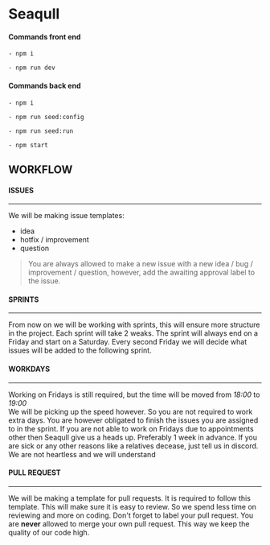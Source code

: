 # Seaqull

#### Commands front end

`- npm i` 

`- npm run dev`
#### Commands back end

`- npm i`

`- npm run seed:config`

`- npm run seed:run`

`- npm start`

## WORKFLOW

#### ISSUES
___________

We will be making issue templates:
* idea
* hotfix / improvement
* question  

> You are always allowed to make a new issue with a new idea / bug / improvement / question, however, add the awaiting approval label to the issue.


#### SPRINTS
____________

From now on we will be working with sprints, this will ensure more structure in the project. Each sprint will take 2 weaks.
The sprint will always end on a Friday and start on a Saturday. Every second Friday we will decide what issues will be added to the following sprint.

#### WORKDAYS
_____________

Working on Fridays is still required, but the time will be moved from *18:00* to *19:00*  
We will be picking up the speed however. So you are not required to work extra days.
You are however obligated to finish the issues you are assigned to in the sprint.
If you are not able to work on Fridays due to appointments other then Seaqull give us a heads up. Preferably 1 week in advance.
If you are sick or any other reasons like a relatives decease, just tell us in discord. We are not heartless and we will understand

#### PULL REQUEST
_________________

We will be making a template for pull requests. It is required to follow this template. This will make sure it is easy to review.
So we spend less time on reviewing and more on coding. Don't forget to label your pull request.
You are **never** allowed to merge your own pull request. This way we keep the quality of our code high.  
